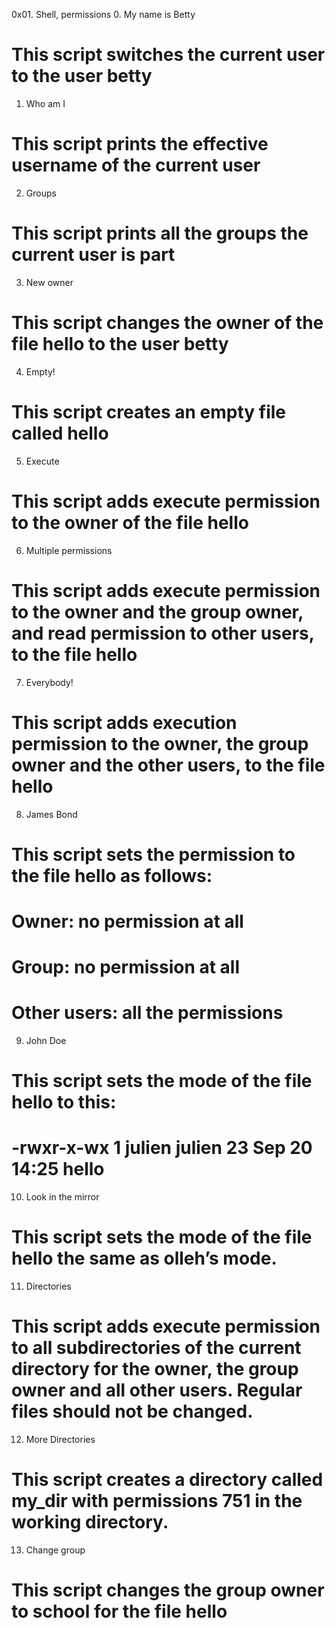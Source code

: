 0x01. Shell, permissions
0. My name is Betty
# This script switches the current user to the user betty
1. Who am I
# This script prints the effective username of the current user
2. Groups
# This script prints all the groups the current user is part
3. New owner
# This script changes the owner of the file hello to the user betty
4. Empty!
# This script creates an empty file called hello
5. Execute
# This script adds execute permission to the owner of the file hello
6. Multiple permissions
# This script adds execute permission to the owner and the group owner, and read permission to other users, to the file hello
7. Everybody!
# This script adds execution permission to the owner, the group owner and the other users, to the file hello
8. James Bond
# This script sets the permission to the file hello as follows:
# Owner: no permission at all
# Group: no permission at all
# Other users: all the permissions
9. John Doe
# This script sets the mode of the file hello to this:
# -rwxr-x-wx 1 julien julien 23 Sep 20 14:25 hello
10. Look in the mirror
# This script sets the mode of the file hello the same as olleh’s mode.
11. Directories
# This script adds execute permission to all subdirectories of the current directory for the owner, the group owner and all other users. Regular files should not be changed.
12. More Directories
# This script creates a directory called my_dir with permissions 751 in the working directory.
13. Change group
# This script changes the group owner to school for the file hello
